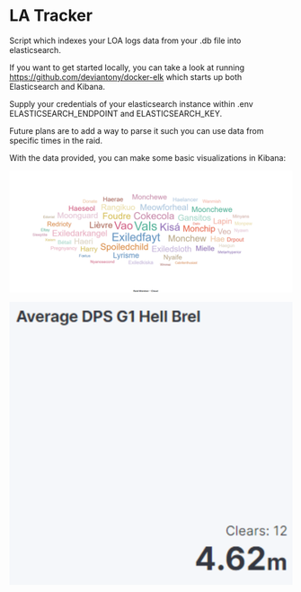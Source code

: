 # LA Tracker

Script which indexes your LOA logs data from your .db file into elasticsearch.

If you want to get started locally, you can take a look at running https://github.com/deviantony/docker-elk which starts up both Elasticsearch and Kibana.

Supply your credentials of your elasticsearch instance within .env ELASTICSEARCH_ENDPOINT and ELASTICSEARCH_KEY.

Future plans are to add a way to parse it such you can use data from specific times in the raid.

With the data provided, you can make some basic visualizations in Kibana:

![Word cloud of frequency of raid members](example-images/image1.png)

![Average DPS of a gate](example-images/image2.png)